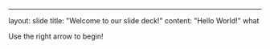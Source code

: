 ---
layout: slide
title: "Welcome to our slide deck!"
content: "Hello World!"
what

Use the right arrow to begin!
